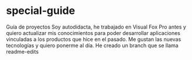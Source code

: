 # special-guide
Guía de proyectos
Soy autodidacta, he trabajado en Visual Fox Pro antes y quiero actualizar mis conocimientos para poder desarrollar aplicaciones vinculadas a los productos que hice en el pasado. Me gustan las nuevas tecnologías y quiero ponerme al día.
He creado un branch que se llama readme-edits
